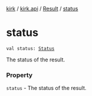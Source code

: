 [kirk](../../index.md) / [kirk.api](../index.md) / [Result](index.md) / [status](./status.md)

# status

`val status: `[`Status`](../-status/index.md)

The status of the result.

### Property

`status` - The status of the result.